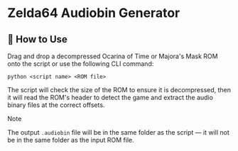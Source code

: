 # Zelda64 Audiobin Generator

## 🔧 How to Use
Drag and drop a decompressed Ocarina of Time or Majora's Mask ROM onto the script or use the following CLI command:
```
python <script name> <ROM file>
```
The script will check the size of the ROM to ensure it is decompressed, then it will read the ROM's header to detect the game and extract the audio binary files at the correct offsets.

> [!NOTE]
> The output `.audiobin` file will be in the same folder as the script — it will not be in the same folder as the input ROM file.
